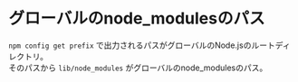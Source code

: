 # グローバルのnode_modulesのパス

`npm config get prefix` で出力されるパスがグローバルのNode.jsのルートディレクトリ。  
そのパスから `lib/node_modules` がグローバルのnode_modulesのパス。
